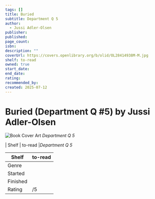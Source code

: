 ```yaml
---
tags: []
title: Buried
subtitle: Department Q 5
author:
  - Jussi Adler-Olsen
publisher: 
published: 
page_count: 
isbn: 
description: ""
coverUrl: https://covers.openlibrary.org/b/olid/OL28414938M-M.jpg
shelf: to-read
owned: true
start_date: 
end_date: 
rating: 
recommended_by: 
created: 2025-07-12
---
```


# Buried (Department Q #5) by Jussi Adler-Olsen

![Book Cover Art](https://covers.openlibrary.org/b/olid/OL28414938M-M.jpg)
_Department Q 5_

| Shelf | to-read |_Department Q 5_

| Shelf | to-read |
| --- | --- |
| Genre |  |
| Started |  |
| Finished |  |
| Rating | /5 |

